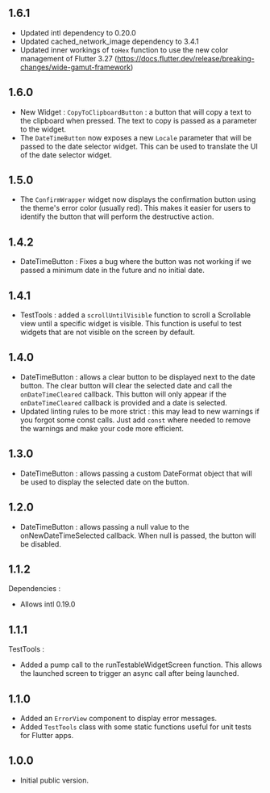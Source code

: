 ## 1.6.1

- Updated intl dependency to 0.20.0
- Updated cached_network_image dependency to 3.4.1
- Updated inner workings of `toHex` function to use the new color management of Flutter 3.27 (https://docs.flutter.dev/release/breaking-changes/wide-gamut-framework)

## 1.6.0

- New Widget : `CopyToClipboardButton` : a button that will copy a text to the clipboard when pressed. The text to copy is passed as a parameter to the widget.
- The `DateTimeButton` now exposes a new `Locale` parameter that will be passed to the date selector widget. This can be used to translate the UI of the date selector widget.

## 1.5.0

- The `ConfirmWrapper` widget now displays the confirmation button using the theme's error color (usually red). This makes it easier for users to identify the button that will perform the destructive action.

## 1.4.2

- DateTimeButton : Fixes a bug where the button was not working if we passed a minimum date in the future and no initial date.

## 1.4.1

- TestTools : added a `scrollUntilVisible` function to scroll a Scrollable view until a specific widget is visible. This function is useful to test widgets that are not visible on the screen by default.

## 1.4.0 

- DateTimeButton : allows a clear button to be displayed next to the date button. The clear button will clear the selected date and call the `onDateTimeCleared` callback. This button will only appear if the `onDateTimeCleared` callback is provided and a date is selected.
- Updated linting rules to be more strict : this may lead to new warnings if you forgot some const calls. Just add `const` where needed to remove the warnings and make your code more efficient.

## 1.3.0 

- DateTimeButton : allows passing a custom DateFormat object that will be used to display the selected date on the button. 

## 1.2.0 

- DateTimeButton : allows passing a null value to the onNewDateTimeSelected callback. When null is passed, the button will be disabled.

## 1.1.2

Dependencies :
- Allows intl 0.19.0

## 1.1.1

TestTools : 
- Added a pump call to the runTestableWidgetScreen function. This allows the launched screen to trigger an async call after being launched.

## 1.1.0

- Added an `ErrorView` component to display error messages.
- Added `TestTools` class with some static functions useful for unit tests for Flutter apps.

## 1.0.0

- Initial public version.
